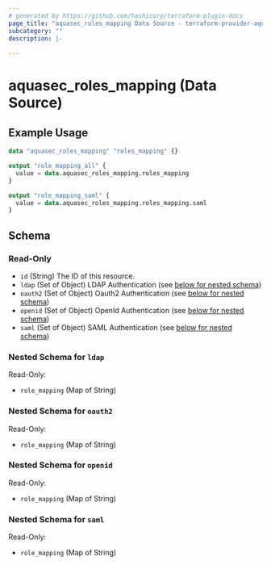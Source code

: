 ```yaml
---
# generated by https://github.com/hashicorp/terraform-plugin-docs
page_title: "aquasec_roles_mapping Data Source - terraform-provider-aquasec"
subcategory: ""
description: |-
  
---
```


# aquasec_roles_mapping (Data Source)



## Example Usage

```terraform
data "aquasec_roles_mapping" "roles_mapping" {}

output "role_mapping_all" {
  value = data.aquasec_roles_mapping.roles_mapping
}

output "role_mapping_saml" {
  value = data.aquasec_roles_mapping.roles_mapping.saml
}
```

<!-- schema generated by tfplugindocs -->
## Schema

### Read-Only

- `id` (String) The ID of this resource.
- `ldap` (Set of Object) LDAP Authentication (see [below for nested schema](#nestedatt--ldap))
- `oauth2` (Set of Object) Oauth2 Authentication (see [below for nested schema](#nestedatt--oauth2))
- `openid` (Set of Object) OpenId Authentication (see [below for nested schema](#nestedatt--openid))
- `saml` (Set of Object) SAML Authentication (see [below for nested schema](#nestedatt--saml))

<a id="nestedatt--ldap"></a>
### Nested Schema for `ldap`

Read-Only:

- `role_mapping` (Map of String)


<a id="nestedatt--oauth2"></a>
### Nested Schema for `oauth2`

Read-Only:

- `role_mapping` (Map of String)


<a id="nestedatt--openid"></a>
### Nested Schema for `openid`

Read-Only:

- `role_mapping` (Map of String)


<a id="nestedatt--saml"></a>
### Nested Schema for `saml`

Read-Only:

- `role_mapping` (Map of String)


